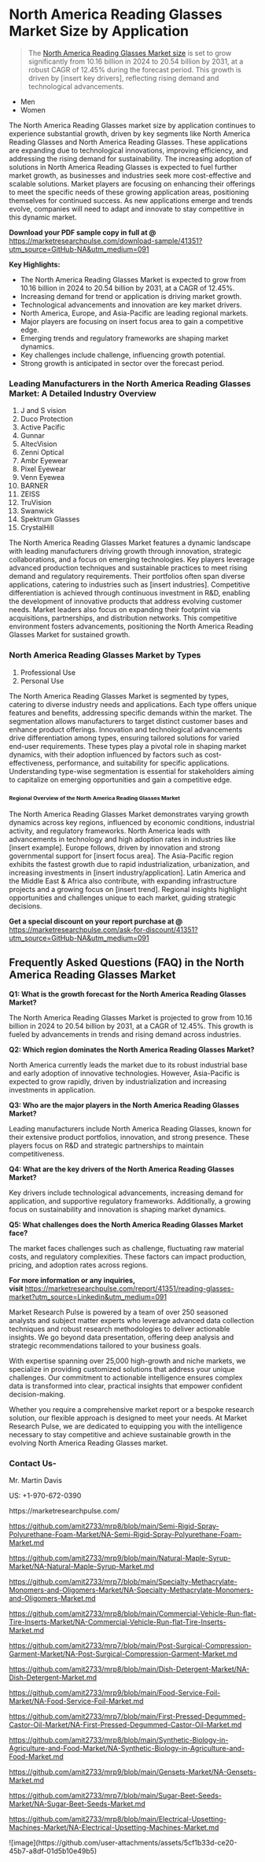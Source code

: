<h1>North America Reading Glasses Market&nbsp;Size by Application</h1><blockquote><p>The <a href="https://marketresearchpulse.com/download-sample/41351?utm_source=GitHub-NA&amp;utm_medium=091">North America Reading Glasses Market size</a> is set to grow significantly from 10.16 billion in 2024 to 20.54 billion by 2031, at a robust CAGR of 12.45% during the forecast period. This growth is driven by [insert key drivers], reflecting rising demand and technological advancements.</p></blockquote><ul><li>Men <li> Women</li></ul><p>The North America Reading Glasses market size by application continues to experience substantial growth, driven by key segments like North America Reading Glasses and North America Reading Glasses. These applications are expanding due to technological innovations, improving efficiency, and addressing the rising demand for sustainability. The increasing adoption of solutions in North America Reading Glasses is expected to fuel further market growth, as businesses and industries seek more cost-effective and scalable solutions. Market players are focusing on enhancing their offerings to meet the specific needs of these growing application areas, positioning themselves for continued success. As new applications emerge and trends evolve, companies will need to adapt and innovate to stay competitive in this dynamic market.</p><p><strong>Download your PDF sample copy in full at @ </strong><a href="https://marketresearchpulse.com/download-sample/41351?utm_source=GitHub-NA&amp;utm_medium=091">https://marketresearchpulse.com/download-sample/41351?utm_source=GitHub-NA&amp;utm_medium=091</a></p><p><strong>Key Highlights: </strong></p><ul><li>The North America Reading Glasses Market is expected to grow from 10.16 billion in 2024 to 20.54 billion by 2031, at a CAGR of 12.45%.</li><li>Increasing demand for trend or application is driving market growth.</li><li>Technological advancements and innovation are key market drivers.</li><li>North America, Europe, and Asia-Pacific are leading regional markets.</li><li>Major players are focusing on insert focus area to gain a competitive edge.</li><li>Emerging trends and regulatory frameworks are shaping market dynamics.</li><li>Key challenges include challenge, influencing growth potential.</li><li>Strong growth is anticipated in sector over the forecast period.</li></ul><h3>Leading Manufacturers in the North America Reading Glasses Market: A Detailed Industry Overview</h3><ol><li>J and S vision</li><li>Duco Protection</li><li>Active Pacific</li><li>Gunnar</li><li>AltecVision</li><li>Zenni Optical</li><li>Ambr Eyewear</li><li>Pixel Eyewear</li><li>Venn Eyewea</li><li>BARNER</li><li>ZEISS</li><li>TruVision</li><li>Swanwick</li><li>Spektrum Glasses</li><li>CrystalHill</li></ol><div class="flex max-w-full flex-col flex-grow"><div class="min-h-8 text-message flex w-full flex-col items-end gap-2 whitespace-normal break-words [.text-message+&amp;]:mt-5" dir="auto" data-message-author-role="assistant" data-message-id="fd8432e4-4910-450d-b182-61b7bfb0a01f" data-message-model-slug="gpt-4o"><div class="flex w-full flex-col gap-1 empty:hidden first:pt-[3px]"><div class="markdown prose w-full break-words dark:prose-invert light"><p>The North America Reading Glasses Market features a dynamic landscape with leading manufacturers driving growth through innovation, strategic collaborations, and a focus on emerging technologies. Key players leverage advanced production techniques and sustainable practices to meet rising demand and regulatory requirements. Their portfolios often span diverse applications, catering to industries such as [insert industries]. Competitive differentiation is achieved through continuous investment in R&amp;D, enabling the development of innovative products that address evolving customer needs. Market leaders also focus on expanding their footprint via acquisitions, partnerships, and distribution networks. This competitive environment fosters advancements, positioning the North America Reading Glasses Market for sustained growth.</p></div></div></div></div><h3>North America Reading Glasses Market by Types</h3><ol><li>Professional Use <li> Personal Use</li></ol><div class="flex max-w-full flex-col flex-grow"><div class="min-h-8 text-message flex w-full flex-col items-end gap-2 whitespace-normal break-words [.text-message+&amp;]:mt-5" dir="auto" data-message-author-role="assistant" data-message-id="084470be-0bb7-4664-bddf-5156b4f41249" data-message-model-slug="gpt-4o-mini"><div class="flex w-full flex-col gap-1 empty:hidden first:pt-[3px]"><div class="markdown prose w-full break-words dark:prose-invert light"><p>The North America Reading Glasses Market is segmented by types, catering to diverse industry needs and applications. Each type offers unique features and benefits, addressing specific demands within the market. The segmentation allows manufacturers to target distinct customer bases and enhance product offerings. Innovation and technological advancements drive differentiation among types, ensuring tailored solutions for varied end-user requirements. These types play a pivotal role in shaping market dynamics, with their adoption influenced by factors such as cost-effectiveness, performance, and suitability for specific applications. Understanding type-wise segmentation is essential for stakeholders aiming to capitalize on emerging opportunities and gain a competitive edge.</p></div></div></div></div><h3><span style="font-size: 11px;">Regional Overview of the North America Reading Glasses Market</span></h3><div class="flex max-w-full flex-col flex-grow"><div class="min-h-8 text-message flex w-full flex-col items-end gap-2 whitespace-normal break-words [.text-message+&amp;]:mt-5" dir="auto" data-message-author-role="assistant" data-message-id="e9038762-ce64-4e30-91c9-9bd413514231" data-message-model-slug="gpt-4o-mini"><div class="flex w-full flex-col gap-1 empty:hidden first:pt-[3px]"><div class="markdown prose w-full break-words dark:prose-invert light"><p>The North America Reading Glasses Market demonstrates varying growth dynamics across key regions, influenced by economic conditions, industrial activity, and regulatory frameworks. North America leads with advancements in technology and high adoption rates in industries like [insert example]. Europe follows, driven by innovation and strong governmental support for [insert focus area]. The Asia-Pacific region exhibits the fastest growth due to rapid industrialization, urbanization, and increasing investments in [insert industry/application]. Latin America and the Middle East &amp; Africa also contribute, with expanding infrastructure projects and a growing focus on [insert trend]. Regional insights highlight opportunities and challenges unique to each market, guiding strategic decisions.</p></div></div></div></div><p><strong>Get a special discount on your report purchase at @ </strong><a href="https://marketresearchpulse.com/ask-for-discount/41351?utm_source=GitHub-NA&amp;utm_medium=091">https://marketresearchpulse.com/ask-for-discount/41351?utm_source=GitHub-NA&amp;utm_medium=091</a></p><h2>Frequently Asked Questions (FAQ) in the North America Reading Glasses Market</h2><p><strong>Q1: What is the growth forecast for the North America Reading Glasses Market?</strong></p><p>The North America Reading Glasses Market is projected to grow from 10.16 billion in 2024 to 20.54 billion by 2031, at a CAGR of 12.45%. This growth is fueled by advancements in trends and rising demand across industries.</p><p><strong>Q2: Which region dominates the North America Reading Glasses Market?</strong></p><p>North America currently leads the market due to its robust industrial base and early adoption of innovative technologies. However, Asia-Pacific is expected to grow rapidly, driven by industrialization and increasing investments in application.</p><p><strong>Q3: Who are the major players in the North America Reading Glasses Market?</strong></p><p>Leading manufacturers include North America Reading Glasses, known for their extensive product portfolios, innovation, and strong presence. These players focus on R&amp;D and strategic partnerships to maintain competitiveness.</p><p><strong>Q4: What are the key drivers of the North America Reading Glasses Market?</strong></p><p>Key drivers include technological advancements, increasing demand for application, and supportive regulatory frameworks. Additionally, a growing focus on sustainability and innovation is shaping market dynamics.</p><p><strong>Q5: What challenges does the North America Reading Glasses Market face?</strong></p><p>The market faces challenges such as challenge, fluctuating raw material costs, and regulatory complexities. These factors can impact production, pricing, and adoption rates across regions.</p><p><strong>For more information or any inquiries, visit&nbsp;</strong><a href="https://marketresearchpulse.com/report/41351/reading-glasses-market?utm_source=Linkedin&utm_medium=091">https://marketresearchpulse.com/report/41351/reading-glasses-market?utm_source=Linkedin&utm_medium=091</a></p><p>Market Research Pulse is powered by a team of over 250 seasoned analysts and subject matter experts who leverage advanced data collection techniques and robust research methodologies to deliver actionable insights. We go beyond data presentation, offering deep analysis and strategic recommendations tailored to your business goals.</p><p>With expertise spanning over 25,000 high-growth and niche markets, we specialize in providing customized solutions that address your unique challenges. Our commitment to actionable intelligence ensures complex data is transformed into clear, practical insights that empower confident decision-making.</p><p>Whether you require a comprehensive market report or a bespoke research solution, our flexible approach is designed to meet your needs. At Market Research Pulse, we are dedicated to equipping you with the intelligence necessary to stay competitive and achieve sustainable growth in the evolving North America Reading Glasses market.</p><h3><strong>Contact Us-</strong></h3><p>Mr. Martin Davis</p><p>US: +1-970-672-0390</p><p>https://marketresearchpulse.com/</p><p><a href="https://github.com/amit2733/mrp8/blob/main/Semi-Rigid-Spray-Polyurethane-Foam-Market/NA-Semi-Rigid-Spray-Polyurethane-Foam-Market.md">https://github.com/amit2733/mrp8/blob/main/Semi-Rigid-Spray-Polyurethane-Foam-Market/NA-Semi-Rigid-Spray-Polyurethane-Foam-Market.md</a></p><p><a href="https://github.com/amit2733/mrp9/blob/main/Natural-Maple-Syrup-Market/NA-Natural-Maple-Syrup-Market.md">https://github.com/amit2733/mrp9/blob/main/Natural-Maple-Syrup-Market/NA-Natural-Maple-Syrup-Market.md</a></p><p><a href="https://github.com/amit2733/mrp7/blob/main/Specialty-Methacrylate-Monomers-and-Oligomers-Market/NA-Specialty-Methacrylate-Monomers-and-Oligomers-Market.md">https://github.com/amit2733/mrp7/blob/main/Specialty-Methacrylate-Monomers-and-Oligomers-Market/NA-Specialty-Methacrylate-Monomers-and-Oligomers-Market.md</a></p><p><a href="https://github.com/amit2733/mrp8/blob/main/Commercial-Vehicle-Run-flat-Tire-Inserts-Market/NA-Commercial-Vehicle-Run-flat-Tire-Inserts-Market.md">https://github.com/amit2733/mrp8/blob/main/Commercial-Vehicle-Run-flat-Tire-Inserts-Market/NA-Commercial-Vehicle-Run-flat-Tire-Inserts-Market.md</a></p><p><a href="https://github.com/amit2733/mrp7/blob/main/Post-Surgical-Compression-Garment-Market/NA-Post-Surgical-Compression-Garment-Market.md">https://github.com/amit2733/mrp7/blob/main/Post-Surgical-Compression-Garment-Market/NA-Post-Surgical-Compression-Garment-Market.md</a></p><p><a href="https://github.com/amit2733/mrp8/blob/main/Dish-Detergent-Market/NA-Dish-Detergent-Market.md">https://github.com/amit2733/mrp8/blob/main/Dish-Detergent-Market/NA-Dish-Detergent-Market.md</a></p><p><a href="https://github.com/amit2733/mrp9/blob/main/Food-Service-Foil-Market/NA-Food-Service-Foil-Market.md">https://github.com/amit2733/mrp9/blob/main/Food-Service-Foil-Market/NA-Food-Service-Foil-Market.md</a></p><p><a href="https://github.com/amit2733/mrp7/blob/main/First-Pressed-Degummed-Castor-Oil-Market/NA-First-Pressed-Degummed-Castor-Oil-Market.md">https://github.com/amit2733/mrp7/blob/main/First-Pressed-Degummed-Castor-Oil-Market/NA-First-Pressed-Degummed-Castor-Oil-Market.md</a></p><p><a href="https://github.com/amit2733/mrp8/blob/main/Synthetic-Biology-in-Agriculture-and-Food-Market/NA-Synthetic-Biology-in-Agriculture-and-Food-Market.md">https://github.com/amit2733/mrp8/blob/main/Synthetic-Biology-in-Agriculture-and-Food-Market/NA-Synthetic-Biology-in-Agriculture-and-Food-Market.md</a></p><p><a href="https://github.com/amit2733/mrp9/blob/main/Gensets-Market/NA-Gensets-Market.md">https://github.com/amit2733/mrp9/blob/main/Gensets-Market/NA-Gensets-Market.md</a></p><p><a href="https://github.com/amit2733/mrp7/blob/main/Sugar-Beet-Seeds-Market/NA-Sugar-Beet-Seeds-Market.md">https://github.com/amit2733/mrp7/blob/main/Sugar-Beet-Seeds-Market/NA-Sugar-Beet-Seeds-Market.md</a></p><p><a href="https://github.com/amit2733/mrp8/blob/main/Electrical-Upsetting-Machines-Market/NA-Electrical-Upsetting-Machines-Market.md">https://github.com/amit2733/mrp8/blob/main/Electrical-Upsetting-Machines-Market/NA-Electrical-Upsetting-Machines-Market.md</a></p>
![image](https://github.com/user-attachments/assets/5cf1b33d-ce20-45b7-a8df-01d5b10e49b5)
